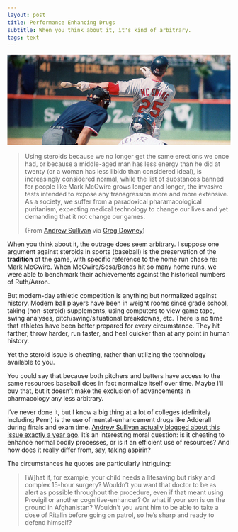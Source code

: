 ```yaml
---
layout: post
title: Performance Enhancing Drugs
subtitle: When you think about it, it's kind of arbitrary.
tags: text
---
```


<div class="photo-block top">
    <a href="https://secure.flickr.com/photos/gmephotos/6728618629/sizes/l/in/photostream/" target="_blank" title="gmephotos on Flickr"><img src="/assets/img/2012-07-23_mcgwire.jpg" title="Mark McGwire"/></a>
</div>

> Using steroids because we no longer get the same erections we once had, or because a middle-aged man has less energy than he did at twenty (or a woman has less libido than considered ideal), is increasingly considered normal, while the list of substances banned for people like Mark McGwire grows longer and longer, the invasive tests intended to expose any transgression more and more extensive. As a society, we suffer from a paradoxical pharamacological puritanism, expecting medical technology to change our lives and yet demanding that it not change our games.
> <p class="quote-source">(From <a target="_blank" title="The Roid Paradox" href="http://andrewsullivan.thedailybeast.com/2012/07/the-roid-paradox.html">Andrew Sullivan</a> via <a target="_blank" title="Roid Age: steroids in sport and the paradox of pharmacological puritanism" href="http://blogs.plos.org/neuroanthropology/2012/07/09/roid-age-steroids-in-sport-and-the-paradox-of-pharmacological-puritanism/">Greg Downey</a>)</p>

When you think about it, the outrage does seem arbitrary. I suppose one argument against steroids in sports (baseball) is the preservation of the <strong>tradition</strong> of the game, with specific reference to the home run chase re: Mark McGwire. When McGwire/Sosa/Bonds hit so many home runs, we were able to benchmark their achievements against the historical numbers of Ruth/Aaron.

But modern-day athletic competition is anything <span>but</span> normalized against history. Modern ball players have been in weight rooms since grade school, taking (non-steroid) supplements, using computers to view game tape, swing analyses, pitch/swing/situational breakdowns, etc. There is no time that athletes have been better prepared for every circumstance. They hit farther, throw harder, run faster, and heal quicker than at any point in human history.

Yet the steroid issue is cheating, rather than utilizing the technology available to you.

You could say that because both pitchers and batters have access to the same resources baseball does in fact normalize itself over time. Maybe I’ll buy that, but it doesn’t make the exclusion of advancements in pharmacology any less arbitrary.

I’ve never done it, but I know a big thing at a lot of colleges (definitely including Penn) is the use of mental-enhancement drugs like Adderall during finals and exam time. <a target="_blank" title="Medicating Self Improvement" href="http://andrewsullivan.thedailybeast.com/2011/07/medicating-self-improvement.html">Andrew Sullivan actually blogged about this issue exactly a year ago</a>. It’s an interesting moral question: is it cheating to enhance normal bodily processes, or is it an efficient use of resources? And how does it really differ from, say, taking aspirin?

The circumstances he quotes are particularly intriguing:

> [W]hat if, for example, your child needs a lifesaving but risky and complex 15-hour surgery? Wouldn’t you want that doctor to be as alert as possible throughout the procedure, even if that meant using Provigil or another cognitive-enhancer? Or what if your son is on the ground in Afghanistan? Wouldn’t you want him to be able to take a dose of Ritalin before going on patrol, so he’s sharp and ready to defend himself?
